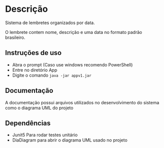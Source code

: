 # Descrição
Sistema de lembretes organizados por data.

O lembrete contem nome, descrição e uma data no formato padrão brasileiro.

## Instruções de uso
* Abra o prompt (Caso use windows recomendo PowerShell)
* Entre no diretório App
* Digite o comando `java -jar appv1.jar`

## Documentação
A documentação possui arquivos utilizados no desenvolvimento do sistema como o diagrama UML do projeto

## Dependências

- Junit5 Para rodar testes unitário
- DiaDiagram para abrir o diagrama UML usado no projeto